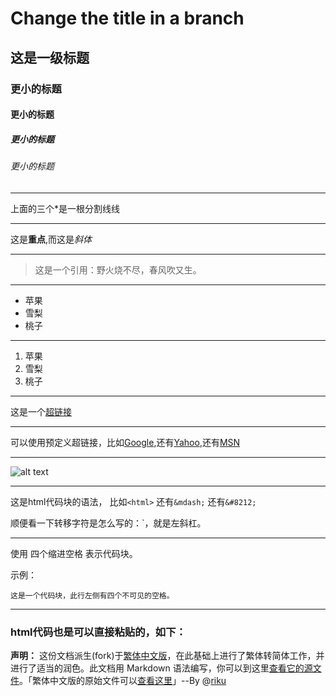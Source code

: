 # Change the title in a branch
## 这是一级标题
### 更小的标题
#### 更小的标题
##### 更小的标题
###### 更小的标题

***
上面的三个*是一根分割线线
***
这是**重点**,而这是*斜体*

***
>这是一个引用：野火烧不尽，春风吹又生。
***
* 苹果
* 雪梨
* 桃子
***
1. 苹果
2. 雪梨
3. 桃子
***
这是一个[超链接](http://example.com/)
***
可以使用预定义超链接，比如[Google],还有[Yahoo],还有[MSN]

[Google]: http://google.com/
[Yahoo]: http://search.yahoo.com/
[MSN]: http://search.msn.com/
***
![alt text](https://www.baidu.com/img/baidu_jgylogo3.gif "百度")
***
这是html代码块的语法，
比如`<html>`
还有`&mdash;`
还有`&#8212;`

顺便看一下转移字符是怎么写的：\`，就是左斜杠。
***
使用 四个缩进空格 表示代码块。

示例：

    这是一个代码块，此行左侧有四个不可见的空格。
***
### html代码也是可以直接粘贴的，如下：
<p><strong>声明：</strong> 这份文档派生(fork)于<a href="http://markdown.tw/">繁体中文版</a>，在此基础上进行了繁体转简体工作，并进行了适当的润色。此文档用 Markdown 语法编写，你可以到这里<a href="http://gitcafe.com/riku/Markdown-Syntax-CN/blob/master/basics.md">查看它的源文件</a>。「繁体中文版的原始文件可以<a href="https://github.com/othree/markdown-syntax-zhtw/blob/master/basics.md">查看这里</a>」--By @<a href="http://twitter.com/riku">riku</a></p>


